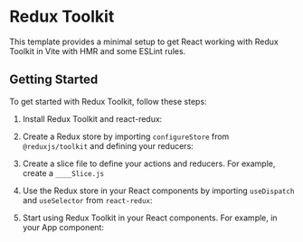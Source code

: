 # Redux Toolkit

This template provides a minimal setup to get React working with Redux Toolkit in Vite with HMR and some ESLint rules.

## Getting Started

To get started with Redux Toolkit, follow these steps:

1. Install Redux Toolkit and react-redux:

2. Create a Redux store by importing `configureStore` from `@reduxjs/toolkit` and defining your reducers:

3. Create a slice file to define your actions and reducers. For example, create a `____Slice.js`

4. Use the Redux store in your React components by importing `useDispatch` and `useSelector` from `react-redux`:

5. Start using Redux Toolkit in your React components. For example, in your App component:

